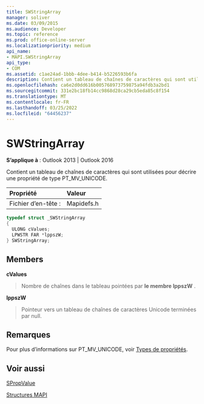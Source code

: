 ```yaml
---
title: SWStringArray
manager: soliver
ms.date: 03/09/2015
ms.audience: Developer
ms.topic: reference
ms.prod: office-online-server
ms.localizationpriority: medium
api_name:
- MAPI.SWStringArray
api_type:
- COM
ms.assetid: c1ae24ad-1bbb-4dee-b414-b5226593b6fa
description: Contient un tableau de chaînes de caractères qui sont utilisées pour décrire une propriété de type PT_MV_UNICODE.
ms.openlocfilehash: ca6e2d0dd616b005768973759875a94fdb3a2bd1
ms.sourcegitcommit: 331e2bc18fb14cc9868d28ca29cb5eda85c8f154
ms.translationtype: MT
ms.contentlocale: fr-FR
ms.lasthandoff: 03/25/2022
ms.locfileid: "64456237"
---
```

# <a name="swstringarray"></a>SWStringArray

  
  
**S’applique à** : Outlook 2013 | Outlook 2016 
  
Contient un tableau de chaînes de caractères qui sont utilisées pour décrire une propriété de type PT_MV_UNICODE. 
  
|Propriété |Valeur |
|:-----|:-----|
|Fichier d’en-tête :  <br/> |Mapidefs.h  <br/> |
   
```cpp
typedef struct _SWStringArray
{
  ULONG cValues;
  LPWSTR FAR *lppszW;
} SWStringArray;

```

## <a name="members"></a>Members

 **cValues**
  
> Nombre de chaînes dans le tableau pointées par **le membre lppszW** . 
    
 **lppszW**
  
> Pointeur vers un tableau de chaînes de caractères Unicode terminées par null.
    
## <a name="remarks"></a>Remarques

Pour plus d’informations sur PT_MV_UNICODE, voir [Types de propriétés](property-types.md).
  
## <a name="see-also"></a>Voir aussi



[SPropValue](spropvalue.md)


[Structures MAPI](mapi-structures.md)

